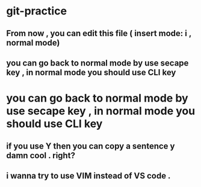 # git-practice

## From now , you can edit this file ( insert mode: i , normal mode)

## you can go back to normal mode by use secape key , in normal mode you should use CLI key 
# you can go back to normal mode by use secape key , in normal mode you should use CLI key 

## if you use Y then you can copy a sentence y damn cool . right?  
## i wanna try to use VIM instead of VS code . 
 

 




